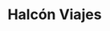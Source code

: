 ---
title: "Halcón Viajes"
url: /madrid/halcon-viajes-avenida-de-monforte-de-lemos/
shop: agencia de viajes
---